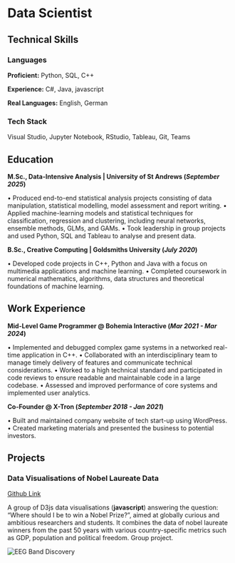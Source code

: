 
# Data Scientist

## Technical Skills
### Languages
**Proficient:** Python, SQL, C++

**Experience:** C#, Java, javascript

**Real Languages:** English, German

### Tech Stack  
Visual Studio, Jupyter Notebook, RStudio, Tableau, Git, Teams

## Education
**M.Sc., Data-Intensive Analysis | University of St Andrews (_September 2025_)**

• Produced end-to-end statistical analysis projects consisting of data manipulation, statistical modelling, model assessment and report writing.
• Applied machine-learning models and statistical techniques for classification, regression and clustering, including neural networks, ensemble methods, GLMs, and GAMs.
• Took leadership in group projects and used Python, SQL and Tableau to analyse and present data.

**B.Sc., Creative Computing | Goldsmiths University (_July 2020_)**

• Developed code projects in C++, Python and Java with a focus on multimedia applications and machine learning.
• Completed coursework in numerical mathematics, algorithms, data structures and theoretical foundations of machine learning.


## Work Experience
**Mid-Level Game Programmer @ Bohemia Interactive (_Mar 2021 - Mar 2024_)**

• Implemented and debugged complex game systems in a networked real-time application in C++.
• Collaborated with an interdisciplinary team to manage timely delivery of features and communicate technical considerations.
• Worked to a high technical standard and participated in code reviews to ensure readable and maintainable code in a large codebase.
• Assessed and improved performance of core systems and implemented user analytics.


**Co-Founder @ X-Tron (_September 2018 - Jan 2021_)**

• Built and maintained company website of tech start-up using WordPress.
• Created marketing materials and presented the business to potential investors.


## Projects

### Data Visualisations of Nobel Laureate Data
[Github Link](https://larsbrestrich.github.io/DataVisualisation_NobelLaureates/)

A group of D3js data visualisations (**javascript**) answering the question: “Where should I be to win a Nobel Prize?”, aimed at globally curious and ambitious researchers and students. It combines the data of nobel laureate winners from the past 50 years with various country-specific metrics such as GDP, population and political freedom. Group project. 

![EEG Band Discovery](/assets/img/eeg_band_discovery.jpeg)
